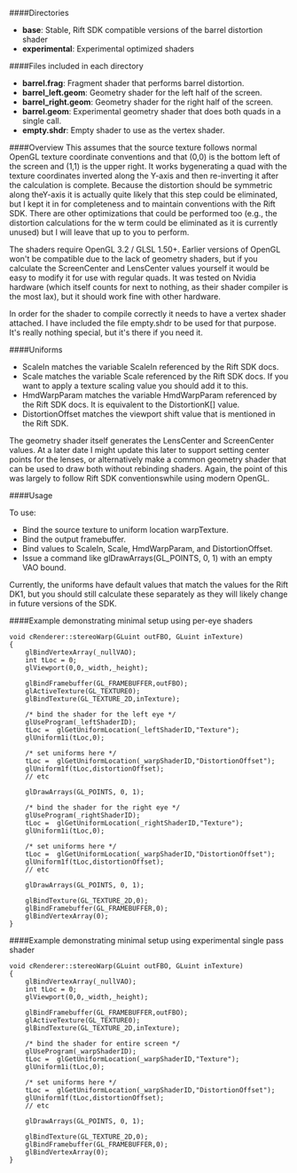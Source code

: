 ####Directories

- **base**: Stable, Rift SDK compatible versions of the barrel distortion shader
- **experimental**: Experimental optimized shaders

####Files included in each directory
- **barrel.frag**: Fragment shader that performs barrel distortion.
- **barrel_left.geom**: Geometry shader for the left half of the screen.
- **barrel_right.geom**: Geometry shader for the right half of the screen.
- **barrel.geom**: Experimental geometry shader that does both quads in a single call.
- **empty.shdr**: Empty shader to use as the vertex shader.

####Overview
This assumes that the source texture follows normal OpenGL texture coordinate conventions and that (0,0) is the bottom left of the screen and (1,1) is the upper right. It works bygenerating a quad with the texture coordinates inverted along the Y-axis and then re-inverting it after the calculation is complete. Because the distortion should be symmetric along theY-axis it is actually quite likely that this step could be eliminated, but I kept it in for completeness and to maintain conventions with the Rift SDK. There are other optimizations that could be performed too (e.g., the distortion calculations for the w term could be eliminated as it is currently unused) but I will leave that up to you to perform.

The shaders require OpenGL 3.2 / GLSL 1.50+. Earlier versions of OpenGL won't be compatible due to the lack of geometry shaders, but if you calculate the ScreenCenter and LensCenter values yourself it would be easy to modify it for use with regular quads. It was tested on Nvidia hardware (which itself counts for next to nothing, as their shader compiler is the most lax), but it should work fine with other hardware.

In order for the shader to compile correctly it needs to have a vertex shader attached. I have included the file empty.shdr to be used for that purpose. It's really nothing special, but it's there if you need it.

####Uniforms
- ScaleIn matches the variable ScaleIn referenced by the Rift SDK docs.
- Scale matches the variable Scale referenced by the Rift SDK docs. If you want to apply a texture scaling value you should add it to this.
- HmdWarpParam matches the variable HmdWarpParam referenced by the Rift SDK docs. It is equivalent to the DistortionK[] value.
- DistortionOffset matches the viewport shift value that is mentioned in the Rift SDK.


The geometry shader itself generates the LensCenter and ScreenCenter values. At a later date I might update this later to support setting center points for the lenses, or alternatively make a common geometry shader that can be used to draw both without rebinding shaders. Again, the point of this was largely to follow Rift SDK conventionswhile using modern OpenGL.

####Usage

To use:

- Bind the source texture to uniform location warpTexture.
- Bind the output framebuffer.
- Bind values to ScaleIn, Scale, HmdWarpParam, and DistortionOffset.
- Issue a command like glDrawArrays(GL_POINTS, 0, 1) with an empty VAO bound.

Currently, the uniforms have default values that match the values for the Rift DK1, but you should still calculate these separately as they will likely change in future versions of the SDK. 

####Example demonstrating minimal setup using per-eye shaders

```
void cRenderer::stereoWarp(GLuint outFBO, GLuint inTexture)
{
	glBindVertexArray(_nullVAO);
	int tLoc = 0;
	glViewport(0,0,_width,_height);

	glBindFramebuffer(GL_FRAMEBUFFER,outFBO);
	glActiveTexture(GL_TEXTURE0);
	glBindTexture(GL_TEXTURE_2D,inTexture);

	/* bind the shader for the left eye */
	glUseProgram(_leftShaderID);
	tLoc =  glGetUniformLocation(_leftShaderID,"Texture");
	glUniform1i(tLoc,0);
	
	/* set uniforms here */
	tLoc =  glGetUniformLocation(_warpShaderID,"DistortionOffset");
	glUniform1f(tLoc,distortionOffset);
    // etc
    
	glDrawArrays(GL_POINTS, 0, 1);

	/* bind the shader for the right eye */
	glUseProgram(_rightShaderID);
	tLoc =  glGetUniformLocation(_rightShaderID,"Texture");
	glUniform1i(tLoc,0);
	
	/* set uniforms here */
	tLoc =  glGetUniformLocation(_warpShaderID,"DistortionOffset");
	glUniform1f(tLoc,distortionOffset);
    // etc
	
	glDrawArrays(GL_POINTS, 0, 1);

	glBindTexture(GL_TEXTURE_2D,0);
	glBindFramebuffer(GL_FRAMEBUFFER,0);
	glBindVertexArray(0);
}
```

####Example demonstrating minimal setup using experimental single pass shader

```
void cRenderer::stereoWarp(GLuint outFBO, GLuint inTexture)
{
	glBindVertexArray(_nullVAO);
	int tLoc = 0;
	glViewport(0,0,_width,_height);

	glBindFramebuffer(GL_FRAMEBUFFER,outFBO);
	glActiveTexture(GL_TEXTURE0);
	glBindTexture(GL_TEXTURE_2D,inTexture);

	/* bind the shader for entire screen */
	glUseProgram(_warpShaderID);
	tLoc =  glGetUniformLocation(_warpShaderID,"Texture");
	glUniform1i(tLoc,0);
	
	/* set uniforms here */
	tLoc =  glGetUniformLocation(_warpShaderID,"DistortionOffset");
	glUniform1f(tLoc,distortionOffset);
    // etc
    
	glDrawArrays(GL_POINTS, 0, 1);

	glBindTexture(GL_TEXTURE_2D,0);
	glBindFramebuffer(GL_FRAMEBUFFER,0);
	glBindVertexArray(0);
}
```